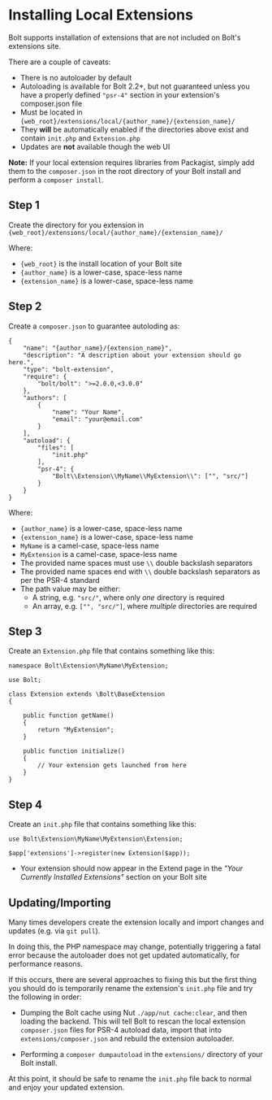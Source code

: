 Installing Local Extensions
===========================

Bolt supports installation of extensions that are not included on Bolt's
extensions site.

There are a couple of caveats:

- There is no autoloader by default
- Autoloading is available for Bolt 2.2+, but not guaranteed unless you have a
  properly defined `"psr-4"` section in your extension's composer.json file
- Must be located in `{web_root}/extensions/local/{author_name}/{extension_name}/`
- They **will** be automatically enabled if the directories above exist and
  contain `init.php` and `Extension.php`
- Updates are **not** available though the web UI

**Note:** If your local extension requires libraries from Packagist, simply add them to the `composer.json` in the root directory of your Bolt install and perform a `composer install`.

Step 1
------

Create the directory for you extension in `{web_root}/extensions/local/{author_name}/{extension_name}/`

Where:
 - `{web_root}` is the install location of your Bolt site
 - `{author_name}` is a lower-case, space-less name
 - `{extension_name}` is a lower-case, space-less name

Step 2
------

Create a `composer.json` to guarantee autoloding as:

```
{
    "name": "{author_name}/{extension_name}",
    "description": "A description about your extension should go here.",
    "type": "bolt-extension",
    "require": {
        "bolt/bolt": ">=2.0.0,<3.0.0"
    },
    "authors": [
        {
            "name": "Your Name",
            "email": "your@email.com"
        }
    ],
    "autoload": {
        "files": [
            "init.php"
        ],
        "psr-4": {
            "Bolt\\Extension\\MyName\\MyExtension\\": ["", "src/"]
        }
    }
}

```
Where:
 - `{author_name}` is a lower-case, space-less name
 - `{extension_name}` is a lower-case, space-less name
 - `MyName` is a camel-case, space-less name
 - `MyExtension` is a camel-case, space-less name
 - The provided name spaces must use `\\` double backslash separators
 - The provided name spaces end with `\\` double backslash separators as per the
   PSR-4 standard
 - The path value may be either:
   - A string, e.g. `"src/"`, where only *one* directory is required
   - An array, e.g. `["", "src/"]`, where *multiple* directories are required

Step 3
------

Create an `Extension.php` file that contains something like this:

```
namespace Bolt\Extension\MyName\MyExtension;

use Bolt;

class Extension extends \Bolt\BaseExtension
{

    public function getName()
    {
        return "MyExtension";
    }

    public function initialize()
    {
        // Your extension gets launched from here
    }
}
```

Step 4
------

Create an `init.php` file that contains something like this:

```
use Bolt\Extension\MyName\MyExtension\Extension;

$app['extensions']->register(new Extension($app));
```
- Your extension should now appear in the Extend page in the *"Your Currently
    Installed Extensions"* section on your Bolt site

Updating/Importing
------------------

Many times developers create the extension locally and import changes and updates (e.g. via `git pull`). 

In doing this, the PHP namespace may change, potentially triggering a fatal error because the autoloader does not get updated automatically, for performance reasons.

If this occurs, there are several approaches to fixing this but the first thing you should do is temporarily rename the extension's `init.php` file and try the following in order:
- Dumping the Bolt cache using Nut `./app/nut cache:clear`, and then loading the backend. This will tell Bolt to rescan the local 
  extension `composer.json` files for PSR-4 autoload data, import that into `extensions/composer.json` and rebuild the extension 
  autoloader.

- Performing a `composer dumpautoload` in the `extensions/` directory of your Bolt install.

At this point, it should be safe to rename the `init.php` file back to normal and enjoy your updated extension.

